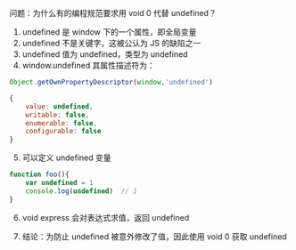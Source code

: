 问题：为什么有的编程规范要求用 void 0 代替 undefined？

1. undefined 是 window 下的一个属性，即全局变量
2. undefined 不是关键字，这被公认为 JS 的缺陷之一
3. undefined 值为 undefined，类型为 undefined
4. window.undefined 其属性描述符为： 
```js
Object.getOwnPropertyDescriptor(window,'undefined')

{
    value: undefined,
    writable: false,
    enumerable: false,
    configurable: false
}
```

5. 可以定义 undefined 变量
```js
function foo(){
    var undefined = 1
    console.log(undefined)  // 1
}
```

6. void express 会对表达式求值，返回 undefined

7. 结论：为防止 undefined 被意外修改了值，因此使用 void 0 获取 undefined
